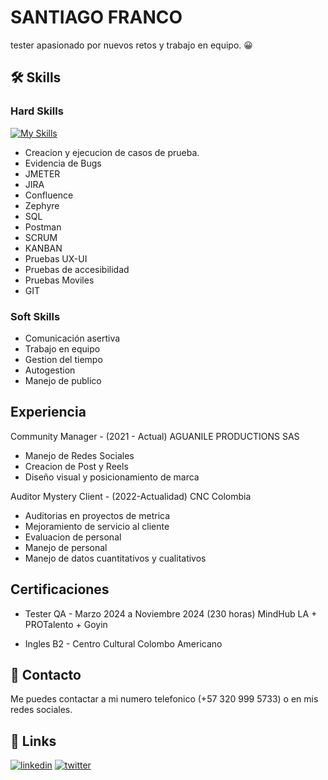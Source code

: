 # SANTIAGO FRANCO 

tester apasionado por nuevos retos y trabajo en equipo. :grinning:




## 🛠 Skills
### Hard Skills
[![My Skills](https://skillicons.dev/icons?i=mysql,postman,figma,git,github)](https://skillicons.dev)
- Creacion y ejecucion de casos de prueba.
- Evidencia de Bugs
- JMETER
- JIRA
- Confluence
- Zephyre
- SQL
- Postman
- SCRUM
- KANBAN
- Pruebas UX-UI
- Pruebas de accesibilidad
- Pruebas Moviles
- GIT

### Soft Skills 
- Comunicación asertiva
- Trabajo en equipo
- Gestion del tiempo
- Autogestion
- Manejo de publico



## Experiencia
Community Manager - (2021 - Actual) AGUANILE PRODUCTIONS SAS
- Manejo de Redes Sociales
- Creacion de Post y Reels
- Diseño visual y posicionamiento de marca

Auditor Mystery Client - (2022-Actualidad) CNC Colombia
- Auditorias en proyectos de metrica
- Mejoramiento de servicio al cliente
- Evaluacion de personal 
- Manejo de personal
- Manejo de datos cuantitativos y cualitativos







## Certificaciones
- Tester QA - Marzo 2024 a Noviembre 2024 (230 horas) MindHub LA + PROTalento + Goyin

- Ingles B2 - Centro Cultural Colombo Americano


## 🚀 Contacto
Me puedes contactar a mi numero telefonico (+57 320 999 5733) o en mis redes sociales.




## 🔗 Links

[![linkedin](https://img.shields.io/badge/linkedin-0A66C2?style=for-the-badge&logo=linkedin&logoColor=white)](https://www.linkedin.com/)
[![twitter](https://img.shields.io/badge/twitter-1DA1F2?style=for-the-badge&logo=twitter&logoColor=white)](https://twitter.com/)
